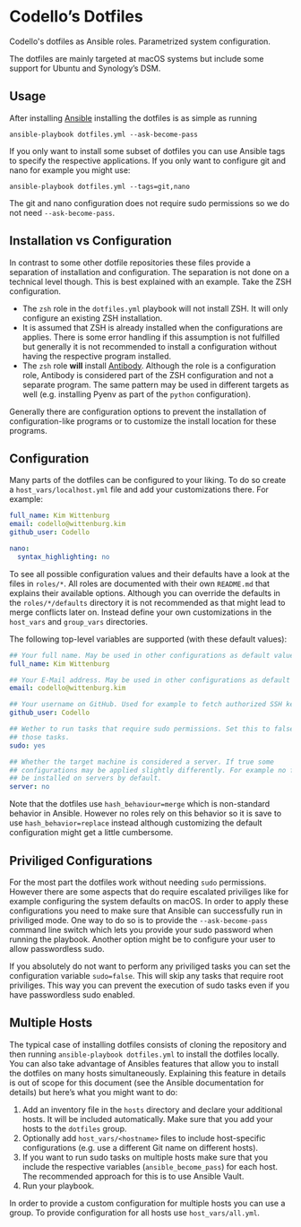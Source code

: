 # Codello’s Dotfiles

Codello's dotfiles as Ansible roles. Parametrized system configuration.

The dotfiles are mainly targeted at macOS systems but include some support for Ubuntu and Synology’s DSM.

## Usage

After installing [Ansible](https://www.ansible.com) installing the dotfiles is as simple as running

```shell
ansible-playbook dotfiles.yml --ask-become-pass
```

If you only want to install some subset of dotfiles you can use Ansible tags to specify the respective applications. If you only want to configure git and nano for example you might use:

```shell
ansible-playbook dotfiles.yml --tags=git,nano
```

The git and nano configuration does not require sudo permissions so we do not need `--ask-become-pass`.

## Installation vs Configuration

In contrast to some other dotfile repositories these files provide a separation of installation and configuration. The separation is not done on a technical level though. This is best explained with an example. Take the ZSH configuration.

- The `zsh` role in the `dotfiles.yml` playbook will not install ZSH. It will only configure an existing ZSH installation.
- It is assumed that ZSH is already installed when the configurations are applies. There is some error handling if this assumption is not fulfilled but generally it is not recommended to install a configuration without having the respective program installed.
- The `zsh` role **will** install [Antibody](https://getantibody.github.io). Although the role is a configuration role, Antibody is considered part of the ZSH configuration and not a separate program. The same pattern may be used in different targets as well (e.g. installing Pyenv as part of the `python` configuration).

Generally there are configuration options to prevent the installation of configuration-like programs or to customize the install location for these programs.

## Configuration

Many parts of the dotfiles can be configured to your liking. To do so create a `host_vars/localhost.yml` file and add your customizations there. For example:

```yaml
full_name: Kim Wittenburg
email: codello@wittenburg.kim
github_user: Codello

nano:
  syntax_highlighting: no
```

To see all possible configuration values and their defaults have a look at the files in `roles/*`. All roles are documented with their own `README.md` that explains their available options. Although you can override the defaults in the `roles/*/defaults` directory it is not recommended as that might lead to merge conflicts later on. Instead define your own customizations in the `host_vars` and `group_vars` directories.

The following top-level variables are supported (with these default values):

```yaml
## Your full name. May be used in other configurations as default value.
full_name: Kim Wittenburg

## Your E-Mail address. May be used in other configurations as default value.
email: codello@wittenburg.kim

## Your username on GitHub. Used for example to fetch authorized SSH keys.
github_user: Codello

## Wether to run tasks that require sudo permissions. Set this to false to skip
## those tasks.
sudo: yes

## Whether the target machine is considered a server. If true some
## configurations may be applied slightly differently. For example no fonts will
## be installed on servers by default.
server: no
```



Note that the dotfiles use `hash_behaviour=merge` which is non-standard behavior in Ansible. However no roles rely on this behavior so it is save to use `hash_behavior=replace` instead although customizing the default configuration might get a little cumbersome.

## Priviliged Configurations

For the most part the dotfiles work without needing `sudo` permissions. However there are some aspects that do require escalated priviliges like for example configuring the system defaults on macOS. In order to apply these configurations you need to make sure that Ansible can successfully run in priviliged mode. One way to do so is to provide the ``--ask-become-pass`` command line switch which lets you provide your sudo password when running the playbook. Another option might be to configure your user to allow passwordless sudo.

If you absolutely do not want to perform any priviliged tasks you can set the configuration variable `sudo=false`. This will skip any tasks that require root priviliges. This way you can prevent the execution of sudo tasks even if you have passwordless sudo enabled.

## Multiple Hosts

The typical case of installing dotfiles consists of cloning the repository and then running `ansible-playbook dotfiles.yml` to install the dotfiles locally. You can also take advantage of Ansibles features that allow you to install the dotfiles on many hosts simultaneously. Explaining this feature in details is out of scope for this document (see the Ansible documentation for details) but here’s what you might want to do:

1. Add an inventory file in the `hosts` directory and declare your additional hosts. It will be included automatically. Make sure that you add your hosts to the `dotfiles` group.
2. Optionally add `host_vars/<hostname>` files to include host-specific configurations (e.g. use a different Git name on different hosts).
3. If you want to run sudo tasks on multiple hosts make sure that you include the respective variables (`ansible_become_pass`) for each host. The recommended approach for this is to use Ansible Vault.
4. Run your playbook.

In order to provide a custom configuration for multiple hosts you can use a group. To provide configuration for all hosts use `host_vars/all.yml`.